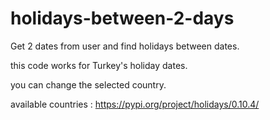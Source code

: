 # holidays-between-2-days

Get 2 dates from user and find holidays between dates.

this code works for Turkey's holiday dates.

you can change the selected country.

available countries  : https://pypi.org/project/holidays/0.10.4/
